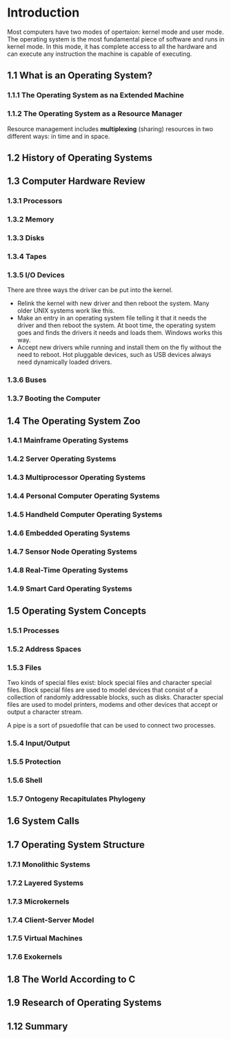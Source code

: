 Introduction
============

Most computers have two modes of opertaion: kernel mode and user mode. The operating system is the most fundamental piece of software and runs in kernel mode. In this mode, it has complete access to all the hardware and can execute any instruction the machine is capable of executing.

1.1 What is an Operating System?
--------------------------------

### 1.1.1 The Operating System as na Extended Machine

### 1.1.2 The Operating System as a Resource Manager

Resource management includes **multiplexing** (sharing) resources in two different ways: in time and in space.

1.2 History of Operating Systems
--------------------------------

1.3 Computer Hardware Review
----------------------------

### 1.3.1 Processors

### 1.3.2 Memory

### 1.3.3 Disks

### 1.3.4 Tapes

### 1.3.5 I/O Devices

There are three ways the driver can be put into the kernel. 
* Relink the kernel with new driver and then reboot the system. Many older UNIX systems work like this.
* Make an entry in an operating system file telling it that it needs the driver and then reboot the system. At boot time, the operating system goes and finds the drivers it needs and loads them. Windows works this way.
* Accept new drivers while running and install them on the fly without the need to reboot. Hot pluggable devices, such as USB devices always need dynamically loaded drivers.

### 1.3.6 Buses

### 1.3.7 Booting the Computer

1.4 The Operating System Zoo
----------------------------

### 1.4.1 Mainframe Operating Systems

### 1.4.2 Server Operating Systems

### 1.4.3 Multiprocessor Operating Systems

### 1.4.4 Personal Computer Operating Systems

### 1.4.5 Handheld Computer Operating Systems

### 1.4.6 Embedded Operating Systems

### 1.4.7 Sensor Node Operating Systems

### 1.4.8 Real-Time Operating Systems

### 1.4.9 Smart Card Operating Systems

1.5 Operating System Concepts
-----------------------------

### 1.5.1 Processes

### 1.5.2 Address Spaces

### 1.5.3 Files

Two kinds of special files exist: block special files and character special files. Block special files are used to model devices that consist of a collection of randomly addressable blocks, such as disks. Character special files are used to model printers, modems and other devices that accept or output a character stream.

A pipe is a sort of psuedofile that can be used to connect two processes.

### 1.5.4 Input/Output

### 1.5.5 Protection

### 1.5.6 Shell

### 1.5.7 Ontogeny Recapitulates Phylogeny

1.6 System Calls
----------------

1.7 Operating System Structure
------------------------------

### 1.7.1 Monolithic Systems

### 1.7.2 Layered Systems

### 1.7.3 Microkernels

### 1.7.4 Client-Server Model

### 1.7.5 Virtual Machines

### 1.7.6 Exokernels

1.8 The World According to C
----------------------------

1.9 Research of Operating Systems
---------------------------------

1.12 Summary
------------
